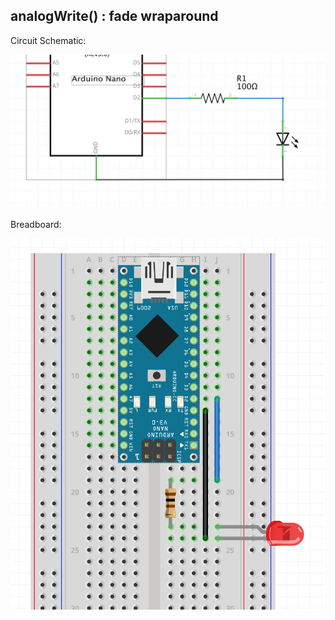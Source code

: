 ## analogWrite() : fade wraparound

Circuit Schematic:

![](../../imgs/wk10-05-digitalWrite_sch.png)

Breadboard:

![](../../imgs/wk10-05-digitalWrite_bb.png)
